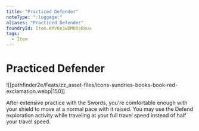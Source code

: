 ```yaml
---
title: "Practiced Defender"
noteType: ":luggage:"
aliases: "Practiced Defender"
foundryId: Item.KMV6e3wDMUOsBxux
tags:
  - Item
---
```


# Practiced Defender
![[pathfinder2e/Feats/zz_asset-files/icons-sundries-books-book-red-exclamation.webp|150]]

After extensive practice with the Swords, you're comfortable enough with your shield to move at a normal pace with it raised. You may use the Defend exploration activity while traveling at your full travel speed instead of half your travel speed.
